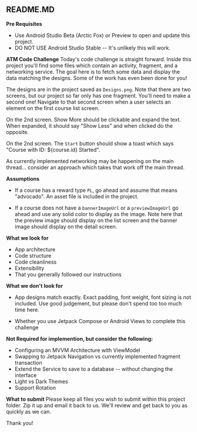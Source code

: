 README.MD
-----

**Pre Requisites**
* Use Android Studio Beta (Arctic Fox) or Preview to open and update this project.
* DO NOT USE Android Studio Stable -- It's unlikely this will work.

**ATM Code Challenge**
Today's code challenge is straight forward. Inside this project you'll find some files which contain an activity, fragment, and a networking service. The goal here is to fetch some data and display the data matching the designs. Some of the work has even been done for you!

The designs are in the project saved as `Designs.png`. Note that there are two screens, but our project so far only has one fragment. You'll need to make a second one! Navigate to that second screen when a user selects an element on the first course list screen.

On the 2nd screen. Show More should be clickable and expand the text. When expanded, it should say "Show Less" and when clicked do the opposite.

On the 2nd screen. The `Start` button should show a toast which says "Course with ID: ${course.id} Started". 

As currently implemented networking may be happening on the main thread... consider an approach which takes that work off the main thread.

**Assumptions**
* If a course has a reward type `PL`, go ahead and assume that means "advocado". An asset file is included in the project.

* If a course does not have a `bannerImageUrl` or a `previewImageUrl` go ahead and use any solid color to display as the image. Note here that the preview image should display on the list screen and the banner image should display on the detail screen.

**What we look for**

* App architecture 
* Code structure
* Code cleanliness
* Extensibility
* That you generally followed our instructions

**What we don't look for**

* App designs match exactly. Exact padding, font weight, font sizing is not included. Use good judgement, but please don't spend too too much time here.

* Whether you use Jetpack Compose or Android Views to complete this challenge


**Not Required for implemention, but consider the following:**

* Configuring an MVVM Architecture with ViewModel
* Swapping to Jetpack Navigation vs currently implemented fragment transaction
* Extend the Service to save to a database -- without changing the interface
* Light vs Dark Themes
* Support Rotation

**What to submit** 
Please keep all files you wish to submit within this project folder. Zip it up and email it back to us. We'll review and get back to you as quickly as we can.

Thank you!